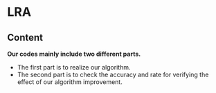 # LRA
## Content
**Our codes mainly include two different parts.**
* The first part is to realize our algorithm.
* The second part is to check the accuracy and rate for verifying the effect of our algorithm improvement.
